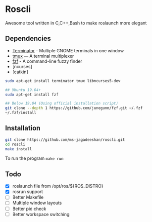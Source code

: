 # Roscli

Awesome tool written in C,C++,Bash to make roslaunch more elegant

## Dependencies

- [Terminator](https://github.com/gnome-terminator/terminator) - Multiple GNOME terminals in one window
- [tmux](https://github.com/tmux/tmux) — A terminal multiplexer
- [fzf](https://github.com/junegunn/fzf) - A command-line fuzzy finder
- [ncurses]
- [catkin]

```sh
sudo apt-get install terminator tmux libncurses5-dev

## Ubuntu 19.04+
sudo apt-get install fzf

## Below 19.04 (Using official installation script)
git clone --depth 1 https://github.com/junegunn/fzf.git ~/.fzf
~/.fzf/install
```

## Installation

```sh
git clone https://github.com/ms-jagadeeshan/roscli.git
cd roscli
make install
```

To run the program `make run`

## Todo

- [x] roslaunch file from /opt/ros/${ROS_DISTRO}
- [x] rosrun support
- [ ] Better Makefile
- [ ] Multiple window layouts
- [ ] Better pid check
- [ ] Better workspace switching